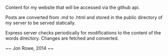 Content for my website that will be accessed via the github api.

Posts are converted from .md to .html and stored in the public directory of my server to be served statically.

Express server checks periodically for modifications to the content of the words directory. Changes are fetched and converted.

~~ Jon Rowe, 2014 ~~